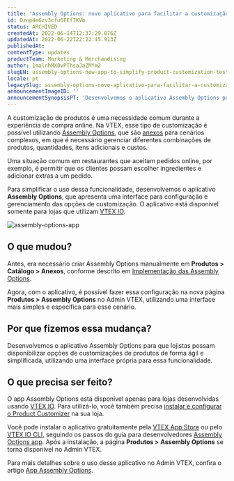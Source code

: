 ```yaml
---
title: 'Assembly Options: novo aplicativo para facilitar a customização de produtos-TESTE'
id: Oznp4e6zv3cfu6FEfTKVb
status: ARCHIVED
createdAt: 2022-06-14T12:37:29.076Z
updatedAt: 2022-06-22T22:22:45.913Z
publishedAt: 
contentType: updates
productTeam: Marketing & Merchandising
author: 1malnhMX0vPThsaJaZMYm2
slugEN: assembly-options-new-app-to-simplify-product-customization-teste
locale: pt
legacySlug: assembly-options-novo-aplicativo-para-facilitar-a-customizacao-de-produtos
announcementImageID: ''
announcementSynopsisPT: 'Desenvolvemos o aplicativo Assembly Options para simplificar a customização de produtos durante a compra.'
---
```


A customização de produtos é uma necessidade comum durante a experiência de compra online. Na VTEX, esse tipo de customização é possível utilizando [Assembly Options](https://help.vtex.com/pt/tutorial/assembly-options--5x5FhNr4f5RUGDEGWzV1nH), que são [anexos](https://help.vtex.com/pt/tutorial/o-que-e-um-anexo--aGICk0RVbqKg6GYmQcWUm) para cenários complexos, em que é necessário gerenciar diferentes combinações de produtos, quantidades, itens adicionais e custos.

Uma situação comum em restaurantes que aceitam pedidos online, por exemplo, é permitir que os clientes possam escolher ingredientes e adicionar extras a um pedido.

Para simplificar o uso dessa funcionalidade, desenvolvemos o aplicativo **Assembly Options**, que apresenta uma interface para configuração e gerenciamento das opções de customização. O aplicativo está disponível somente para lojas que utilizam [VTEX IO](https://vtex.com/br-pt/store-framework/).

![assembly-options-app](https://images.ctfassets.net/alneenqid6w5/7AoMYLduvKisAxKMho64m0/e2166df5fd26a7dba75c2420c19e43e9/image1.png)

## O que mudou?

Antes, era necessário criar Assembly Options manualmente em **Produtos > Catálogo > Anexos**, conforme descrito em [Implementação das Assembly Options](https://help.vtex.com/pt/tutorial/assembly-options--5x5FhNr4f5RUGDEGWzV1nH#implementacao-das-assembly-options).

Agora, com o aplicativo, é possível fazer essa configuração na nova página **Produtos > Assembly Options** no Admin VTEX, utilizando uma interface mais simples e específica para esse cenário.

## Por que fizemos essa mudança?

Desenvolvemos o aplicativo Assembly Options para que lojistas possam disponibilizar opções de customizações de produtos de forma ágil e simplificada, utilizando uma interface própria para essa funcionalidade.

## O que precisa ser feito?

O app Assembly Options está disponível apenas para lojas desenvolvidas usando [VTEX IO](https://vtex.com/br-pt/store-framework/). Para utilizá-lo, você também precisa [instalar e configurar o Product Customizer](https://developers.vtex.com/vtex-developer-docs/docs/vtex-product-customizer) na sua loja.

Você pode instalar o aplicativo gratuitamente pela [VTEX App Store](https://apps.vtex.com/vtex-admin-assembly-options/p) ou pelo [VTEX IO CLI](https://developers.vtex.com/vtex-developer-docs/docs/vtex-io-documentation-vtex-io-cli-installation-and-command-reference), seguindo os passos do guia para desenvolvedores [Assembly Options app](https://developers.vtex.com/vtex-developer-docs/docs/assembly-options-app). Após a instalação, a página **Produtos > Assembly Options** se torna disponível no Admin VTEX.

Para mais detalhes sobre o uso desse aplicativo no Admin VTEX, confira o artigo [App Assembly Options](https://help.vtex.com/pt/tutorial/app-assembly-options--54mWg37mojrqOgCA79iqqk).
